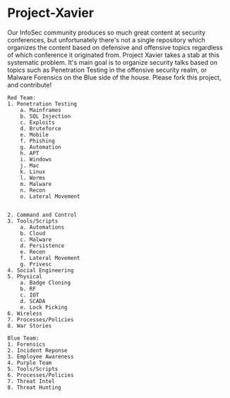# Project-Xavier
Our InfoSec community produces so much great content at security conferences, but unfortunately there's not a single repository which organizes the content based on defensive and offensive topics regardless of which conference it originated from. Project Xavier takes a stab at this systematic problem. It's main goal is to organize security talks based on topics such as Penetration Testing in the offensive security realm, or Malware Forensics on the Blue side of the house. Please fork this project, and contribute! 

	Red Team:
	1. Penetration Testing
		a. Mainframes
		b. SQL Injection
		c. Exploits
		d. Bruteforce
		e. Mobile
		f. Phishing
		g. Automation
		h. APT
		i. Windows
		j. Mac
		k. Linux
		l. Worms
		m. Malware
		n. Recon
		o. Lateral Movement
		
		
	2. Command and Control
	3. Tools/Scripts
		a. Automations
		b. Cloud
		c. Malware
		d. Persistence
		e. Recon
		f. Lateral Movement
		g. Privesc
	4. Social Engineering
	5. Physical
		a. Badge Cloning
		b. RF
		c. IOT
		d. SCADA
		e. Lock Picking
	6. Wireless
	7. Processes/Policies
	8. War Stories

	Blue Team:
	1. Forensics
	2. Incident Reponse
	3. Employee Awareness
	4. Purple Team
	5. Tools/Scripts
	6. Processes/Policies
	7. Threat Intel
	8. Threat Hunting
